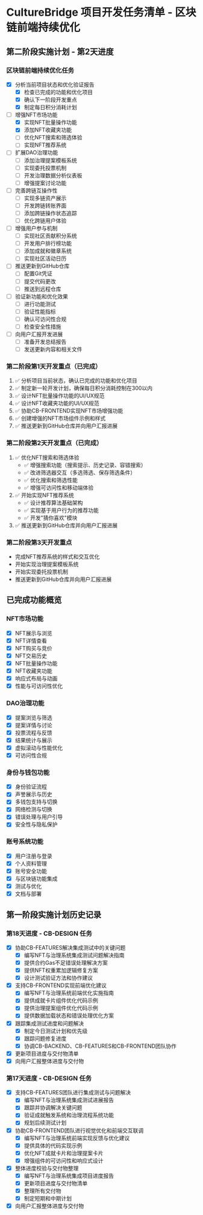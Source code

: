 # CultureBridge 项目开发任务清单 - 区块链前端持续优化

## 第二阶段实施计划 - 第2天进度

### 区块链前端持续优化任务
- [x] 分析当前项目状态和优化验证报告
  - [x] 检查已完成的功能和优化项目
  - [x] 确认下一阶段开发重点
  - [x] 制定每日积分消耗计划
- [ ] 增强NFT市场功能
  - [x] 实现NFT批量操作功能
  - [x] 添加NFT收藏夹功能
  - [ ] 优化NFT搜索和筛选体验
  - [ ] 实现NFT推荐系统
- [ ] 扩展DAO治理功能
  - [ ] 添加治理提案模板系统
  - [ ] 实现委托投票机制
  - [ ] 开发治理数据分析仪表板
  - [ ] 增强提案讨论功能
- [ ] 完善跨链互操作性
  - [ ] 实现多链资产展示
  - [ ] 开发跨链转账界面
  - [ ] 添加跨链操作状态追踪
  - [ ] 优化跨链用户体验
- [ ] 增强用户参与机制
  - [ ] 实现社区贡献积分系统
  - [ ] 开发用户排行榜功能
  - [ ] 添加成就和徽章系统
  - [ ] 实现社区活动日历
- [ ] 推送更新到GitHub仓库
  - [ ] 配置Git凭证
  - [ ] 提交代码更改
  - [ ] 推送到远程仓库
- [ ] 验证新功能和优化效果
  - [ ] 进行功能测试
  - [ ] 验证性能指标
  - [ ] 确认可访问性合规
  - [ ] 检查安全性措施
- [ ] 向用户汇报开发进展
  - [ ] 准备开发总结报告
  - [ ] 发送更新内容和相关文件

### 第二阶段第1天开发重点（已完成）
1. ✅ 分析项目当前状态，确认已完成的功能和优化项目
2. ✅ 制定新一轮开发计划，确保每日积分消耗控制在300以内
3. ✅ 设计NFT批量操作功能的UI/UX规范
4. ✅ 设计NFT收藏夹功能的UI/UX规范
5. ✅ 协助CB-FRONTEND实现NFT市场增强功能
6. ✅ 创建增强的NFT市场组件示例和样式
7. ✅ 推送更新到GitHub仓库并向用户汇报进展

### 第二阶段第2天开发重点（已完成）
1. ✅ 优化NFT搜索和筛选体验
   - ✅ 增强搜索功能（搜索提示、历史记录、容错搜索）
   - ✅ 改进筛选器交互（多选筛选、保存筛选条件）
   - ✅ 优化搜索和筛选性能
   - ✅ 增强可访问性和移动端体验
2. ✅ 开始实现NFT推荐系统
   - ✅ 设计推荐算法基础架构
   - ✅ 实现基于用户行为的推荐功能
   - ✅ 开发"猜你喜欢"模块
3. ✅ 推送更新到GitHub仓库并向用户汇报进展

### 第二阶段第3天开发重点
- 完成NFT推荐系统的样式和交互优化
- 开始实现治理提案模板系统
- 开始实现委托投票机制
- 推送更新到GitHub仓库并向用户汇报进展

## 已完成功能概览

### NFT市场功能
- [x] NFT展示与浏览
- [x] NFT详情查看
- [x] NFT购买与竞价
- [x] NFT交易历史
- [x] NFT批量操作功能
- [x] NFT收藏夹功能
- [x] 响应式布局与动画
- [x] 性能与可访问性优化

### DAO治理功能
- [x] 提案浏览与筛选
- [x] 提案详情与讨论
- [x] 投票流程与反馈
- [x] 结果统计与展示
- [x] 虚拟滚动与性能优化
- [x] 可访问性合规

### 身份与钱包功能
- [x] 身份验证流程
- [x] 声誉展示与历史
- [x] 多钱包支持与切换
- [x] 网络检测与切换
- [x] 错误处理与用户引导
- [x] 安全性与隐私保护

### 账号系统功能
- [x] 用户注册与登录
- [x] 个人资料管理
- [x] 账号安全功能
- [x] 与区块链功能集成
- [x] 测试与优化
- [x] 文档与部署

## 第一阶段实施计划历史记录

### 第18天进度 - CB-DESIGN 任务
- [x] 协助CB-FEATURES解决集成测试中的关键问题
  - [x] 编写NFT与治理系统集成测试问题解决指南
  - [x] 提供合约Gas不足错误处理解决方案
  - [x] 提供NFT权重累加逻辑修复方案
  - [x] 设计测试验证方法和协作建议
- [x] 支持CB-FRONTEND实现前端优化建议
  - [x] 编写NFT与治理系统前端优化实施指南
  - [x] 提供成就卡片组件优化代码示例
  - [x] 提供治理提案组件优化代码示例
  - [x] 提供数据加载状态和错误处理优化方案
- [x] 跟踪集成测试进度和问题解决
  - [x] 制定今日测试计划和优先级
  - [x] 跟踪问题修复进度
  - [x] 协调CB-BACKEND、CB-FEATURES和CB-FRONTEND团队协作
- [x] 更新项目进度与交付物清单
- [x] 向用户汇报整体进度与交付物

### 第17天进度 - CB-DESIGN 任务
- [x] 支持CB-FEATURES团队进行集成测试与问题解决
  - [x] 编写NFT与治理系统集成测试进展报告
  - [x] 跟踪并协调解决关键问题
  - [x] 验证成就触发系统和治理流程系统功能
  - [x] 规划后续测试计划
- [x] 协助CB-FRONTEND团队进行视觉优化和前端交互联调
  - [x] 编写NFT与治理系统前端实现反馈与优化建议
  - [x] 提供具体的代码实现示例
  - [x] 优化NFT成就卡片和治理提案卡片
  - [x] 增强组件的可访问性和响应式设计
- [x] 整体进度校验与交付物整理
  - [x] 编写NFT与治理系统集成项目进度报告
  - [x] 更新项目进度与交付物清单
  - [x] 整理所有交付物
  - [x] 制定短期和中期计划
- [x] 向用户汇报整体进度与交付物
